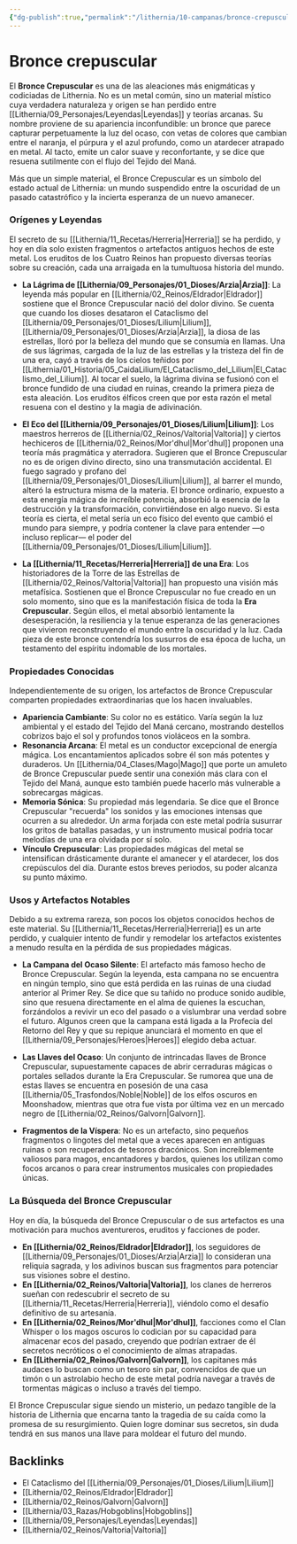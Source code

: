 ```yaml
---
{"dg-publish":true,"permalink":"/lithernia/10-campanas/bronce-crepuscular/","title":"Bronce Crepuscular","tags":["lithernia","material"]}
---
```


# Bronce crepuscular

El **Bronce Crepuscular** es una de las aleaciones más enigmáticas y codiciadas de Lithernia. No es un metal común, sino un material místico cuya verdadera naturaleza y origen se han perdido entre [[Lithernia/09_Personajes/Leyendas\|Leyendas]] y teorías arcanas. Su nombre proviene de su apariencia inconfundible: un bronce que parece capturar perpetuamente la luz del ocaso, con vetas de colores que cambian entre el naranja, el púrpura y el azul profundo, como un atardecer atrapado en metal. Al tacto, emite un calor suave y reconfortante, y se dice que resuena sutilmente con el flujo del Tejido del Maná.

Más que un simple material, el Bronce Crepuscular es un símbolo del estado actual de Lithernia: un mundo suspendido entre la oscuridad de un pasado catastrófico y la incierta esperanza de un nuevo amanecer.

### Orígenes y Leyendas

El secreto de su [[Lithernia/11_Recetas/Herreria\|Herreria]] se ha perdido, y hoy en día solo existen fragmentos o artefactos antiguos hechos de este metal. Los eruditos de los Cuatro Reinos han propuesto diversas teorías sobre su creación, cada una arraigada en la tumultuosa historia del mundo.

*   **La Lágrima de [[Lithernia/09_Personajes/01_Dioses/Arzia\|Arzia]]**: La leyenda más popular en [[Lithernia/02_Reinos/Eldrador\|Eldrador]] sostiene que el Bronce Crepuscular nació del dolor divino. Se cuenta que cuando los dioses desataron el Cataclismo del [[Lithernia/09_Personajes/01_Dioses/Lilium\|Lilium]], [[Lithernia/09_Personajes/01_Dioses/Arzia\|Arzia]], la diosa de las estrellas, lloró por la belleza del mundo que se consumía en llamas. Una de sus lágrimas, cargada de la luz de las estrellas y la tristeza del fin de una era, cayó a través de los cielos teñidos por [[Lithernia/01_Historia/05_CaidaLilium/El_Cataclismo_del_Lilium\|El_Cataclismo_del_Lilium]]. Al tocar el suelo, la lágrima divina se fusionó con el bronce fundido de una ciudad en ruinas, creando la primera pieza de esta aleación. Los eruditos élficos creen que por esta razón el metal resuena con el destino y la magia de adivinación.

*   **El Eco del [[Lithernia/09_Personajes/01_Dioses/Lilium\|Lilium]]**: Los maestros herreros de [[Lithernia/02_Reinos/Valtoria\|Valtoria]] y ciertos hechiceros de [[Lithernia/02_Reinos/Mor'dhul\|Mor'dhul]] proponen una teoría más pragmática y aterradora. Sugieren que el Bronce Crepuscular no es de origen divino directo, sino una transmutación accidental. El fuego sagrado y profano del [[Lithernia/09_Personajes/01_Dioses/Lilium\|Lilium]], al barrer el mundo, alteró la estructura misma de la materia. El bronce ordinario, expuesto a esta energía mágica de increíble potencia, absorbió la esencia de la destrucción y la transformación, convirtiéndose en algo nuevo. Si esta teoría es cierta, el metal sería un eco físico del evento que cambió el mundo para siempre, y podría contener la clave para entender —o incluso replicar— el poder del [[Lithernia/09_Personajes/01_Dioses/Lilium\|Lilium]].

*   **La [[Lithernia/11_Recetas/Herreria\|Herreria]] de una Era**: Los historiadores de la Torre de las Estrellas de [[Lithernia/02_Reinos/Valtoria\|Valtoria]] han propuesto una visión más metafísica. Sostienen que el Bronce Crepuscular no fue creado en un solo momento, sino que es la manifestación física de toda la **Era Crepuscular**. Según ellos, el metal absorbió lentamente la desesperación, la resiliencia y la tenue esperanza de las generaciones que vivieron reconstruyendo el mundo entre la oscuridad y la luz. Cada pieza de este bronce contendría los susurros de esa época de lucha, un testamento del espíritu indomable de los mortales.

### Propiedades Conocidas

Independientemente de su origen, los artefactos de Bronce Crepuscular comparten propiedades extraordinarias que los hacen invaluables.

*   **Apariencia Cambiante**: Su color no es estático. Varía según la luz ambiental y el estado del Tejido del Maná cercano, mostrando destellos cobrizos bajo el sol y profundos tonos violáceos en la sombra.
*   **Resonancia Arcana**: El metal es un conductor excepcional de energía mágica. Los encantamientos aplicados sobre él son más potentes y duraderos. Un [[Lithernia/04_Clases/Mago\|Mago]] que porte un amuleto de Bronce Crepuscular puede sentir una conexión más clara con el Tejido del Maná, aunque esto también puede hacerlo más vulnerable a sobrecargas mágicas.
*   **Memoria Sónica**: Su propiedad más legendaria. Se dice que el Bronce Crepuscular "recuerda" los sonidos y las emociones intensas que ocurren a su alrededor. Un arma forjada con este metal podría susurrar los gritos de batallas pasadas, y un instrumento musical podría tocar melodías de una era olvidada por sí solo.
*   **Vínculo Crepuscular**: Las propiedades mágicas del metal se intensifican drásticamente durante el amanecer y el atardecer, los dos crepúsculos del día. Durante estos breves periodos, su poder alcanza su punto máximo.

### Usos y Artefactos Notables

Debido a su extrema rareza, son pocos los objetos conocidos hechos de este material. Su [[Lithernia/11_Recetas/Herreria\|Herreria]] es un arte perdido, y cualquier intento de fundir y remodelar los artefactos existentes a menudo resulta en la pérdida de sus propiedades mágicas.

*   **La Campana del Ocaso Silente**: El artefacto más famoso hecho de Bronce Crepuscular. Según la leyenda, esta campana no se encuentra en ningún templo, sino que está perdida en las ruinas de una ciudad anterior al Primer Rey. Se dice que su tañido no produce sonido audible, sino que resuena directamente en el alma de quienes la escuchan, forzándolos a revivir un eco del pasado o a vislumbrar una verdad sobre el futuro. Algunos creen que la campana está ligada a la Profecía del Retorno del Rey y que su repique anunciará el momento en que el [[Lithernia/09_Personajes/Heroes\|Heroes]] elegido deba actuar.

*   **Las Llaves del Ocaso**: Un conjunto de intrincadas llaves de Bronce Crepuscular, supuestamente capaces de abrir cerraduras mágicas o portales sellados durante la Era Crepuscular. Se rumorea que una de estas llaves se encuentra en posesión de una casa [[Lithernia/05_Trasfondos/Noble\|Noble]] de los elfos oscuros en Moonshadow, mientras que otra fue vista por última vez en un mercado negro de [[Lithernia/02_Reinos/Galvorn\|Galvorn]].

*   **Fragmentos de la Víspera**: No es un artefacto, sino pequeños fragmentos o lingotes del metal que a veces aparecen en antiguas ruinas o son recuperados de tesoros dracónicos. Son increíblemente valiosos para magos, encantadores y bardos, quienes los utilizan como focos arcanos o para crear instrumentos musicales con propiedades únicas.

### La Búsqueda del Bronce Crepuscular

Hoy en día, la búsqueda del Bronce Crepuscular o de sus artefactos es una motivación para muchos aventureros, eruditos y facciones de poder.
*   **En [[Lithernia/02_Reinos/Eldrador\|Eldrador]]**, los seguidores de [[Lithernia/09_Personajes/01_Dioses/Arzia\|Arzia]] lo consideran una reliquia sagrada, y los adivinos buscan sus fragmentos para potenciar sus visiones sobre el destino.
*   **En [[Lithernia/02_Reinos/Valtoria\|Valtoria]]**, los clanes de herreros sueñan con redescubrir el secreto de su [[Lithernia/11_Recetas/Herreria\|Herreria]], viéndolo como el desafío definitivo de su artesanía.
*   **En [[Lithernia/02_Reinos/Mor'dhul\|Mor'dhul]]**, facciones como el Clan Whisper o los magos oscuros lo codician por su capacidad para almacenar ecos del pasado, creyendo que podrían extraer de él secretos necróticos o el conocimiento de almas atrapadas.
*   **En [[Lithernia/02_Reinos/Galvorn\|Galvorn]]**, los capitanes más audaces lo buscan como un tesoro sin par, convencidos de que un timón o un astrolabio hecho de este metal podría navegar a través de tormentas mágicas o incluso a través del tiempo.

El Bronce Crepuscular sigue siendo un misterio, un pedazo tangible de la historia de Lithernia que encarna tanto la tragedia de su caída como la promesa de su resurgimiento. Quien logre dominar sus secretos, sin duda tendrá en sus manos una llave para moldear el futuro del mundo.

## Backlinks
- El Cataclismo del [[Lithernia/09_Personajes/01_Dioses/Lilium\|Lilium]]
- [[Lithernia/02_Reinos/Eldrador\|Eldrador]]
- [[Lithernia/02_Reinos/Galvorn\|Galvorn]]
- [[Lithernia/03_Razas/Hobgoblins\|Hobgoblins]]
- [[Lithernia/09_Personajes/Leyendas\|Leyendas]]
- [[Lithernia/02_Reinos/Valtoria\|Valtoria]]
